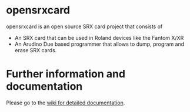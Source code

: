 # opensrxcard
opensrxcard is an open source SRX card project that consists of 
- An SRX card that can be used in Roland devices like the Fantom X/XR
- An Arudino Due based programmer that allows to dump, program and erase SRX cards.


# Further information and documentation
Please go to the [wiki for detailed documentation](https://github.com/synthtools/opensrxcard/wiki).
